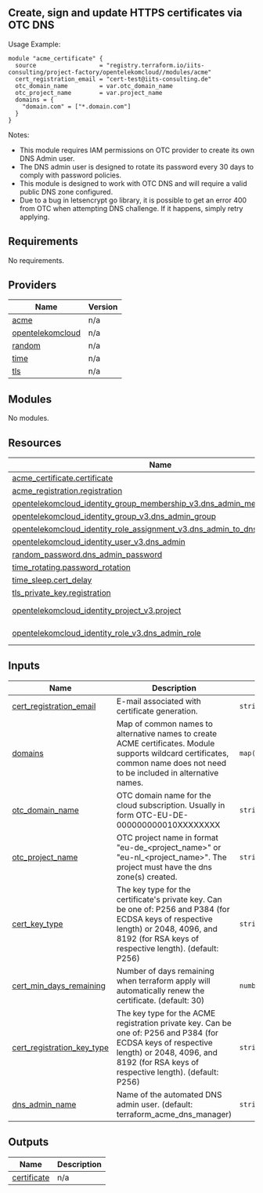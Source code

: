 ## Create, sign and update HTTPS certificates via OTC DNS

Usage Example:

```hcl
module "acme_certificate" {
  source                  = "registry.terraform.io/iits-consulting/project-factory/opentelekomcloud//modules/acme"
  cert_registration_email = "cert-test@iits-consulting.de"
  otc_domain_name         = var.otc_domain_name
  otc_project_name        = var.project_name
  domains = {
    "domain.com" = ["*.domain.com"]
  }
}
```

Notes:
- This module requires IAM permissions on OTC provider to create its own DNS Admin user.
- The DNS admin user is designed to rotate its password every 30 days to comply with password policies.
- This module is designed to work with OTC DNS and will require a valid public DNS zone configured.
- Due to a bug in letsencrypt go library, it is possible to get an error 400 from OTC when attempting DNS challenge. If it happens, simply retry applying.

<!-- BEGIN_TF_DOCS -->
## Requirements

No requirements.

## Providers

| Name | Version |
|------|---------|
| <a name="provider_acme"></a> [acme](#provider\_acme) | n/a |
| <a name="provider_opentelekomcloud"></a> [opentelekomcloud](#provider\_opentelekomcloud) | n/a |
| <a name="provider_random"></a> [random](#provider\_random) | n/a |
| <a name="provider_time"></a> [time](#provider\_time) | n/a |
| <a name="provider_tls"></a> [tls](#provider\_tls) | n/a |

## Modules

No modules.

## Resources

| Name | Type |
|------|------|
| [acme_certificate.certificate](https://registry.terraform.io/providers/vancluever/acme/latest/docs/resources/certificate) | resource |
| [acme_registration.registration](https://registry.terraform.io/providers/vancluever/acme/latest/docs/resources/registration) | resource |
| [opentelekomcloud_identity_group_membership_v3.dns_admin_membership](https://registry.terraform.io/providers/opentelekomcloud/opentelekomcloud/latest/docs/resources/identity_group_membership_v3) | resource |
| [opentelekomcloud_identity_group_v3.dns_admin_group](https://registry.terraform.io/providers/opentelekomcloud/opentelekomcloud/latest/docs/resources/identity_group_v3) | resource |
| [opentelekomcloud_identity_role_assignment_v3.dns_admin_to_dns_admin_group](https://registry.terraform.io/providers/opentelekomcloud/opentelekomcloud/latest/docs/resources/identity_role_assignment_v3) | resource |
| [opentelekomcloud_identity_user_v3.dns_admin](https://registry.terraform.io/providers/opentelekomcloud/opentelekomcloud/latest/docs/resources/identity_user_v3) | resource |
| [random_password.dns_admin_password](https://registry.terraform.io/providers/hashicorp/random/latest/docs/resources/password) | resource |
| [time_rotating.password_rotation](https://registry.terraform.io/providers/hashicorp/time/latest/docs/resources/rotating) | resource |
| [time_sleep.cert_delay](https://registry.terraform.io/providers/hashicorp/time/latest/docs/resources/sleep) | resource |
| [tls_private_key.registration](https://registry.terraform.io/providers/hashicorp/tls/latest/docs/resources/private_key) | resource |
| [opentelekomcloud_identity_project_v3.project](https://registry.terraform.io/providers/opentelekomcloud/opentelekomcloud/latest/docs/data-sources/identity_project_v3) | data source |
| [opentelekomcloud_identity_role_v3.dns_admin_role](https://registry.terraform.io/providers/opentelekomcloud/opentelekomcloud/latest/docs/data-sources/identity_role_v3) | data source |

## Inputs

| Name | Description | Type | Default | Required |
|------|-------------|------|---------|:--------:|
| <a name="input_cert_registration_email"></a> [cert\_registration\_email](#input\_cert\_registration\_email) | E-mail associated with certificate generation. | `string` | n/a | yes |
| <a name="input_domains"></a> [domains](#input\_domains) | Map of common names to alternative names to create ACME certificates. Module supports wildcard certificates, common name does not need to be included in alternative names. | `map(list(string))` | n/a | yes |
| <a name="input_otc_domain_name"></a> [otc\_domain\_name](#input\_otc\_domain\_name) | OTC domain name for the cloud subscription. Usually in form OTC-EU-DE-000000000010XXXXXXXX | `string` | n/a | yes |
| <a name="input_otc_project_name"></a> [otc\_project\_name](#input\_otc\_project\_name) | OTC project name in format "eu-de\_<project\_name>" or "eu-nl\_<project\_name>". The project must have the dns zone(s) created. | `string` | n/a | yes |
| <a name="input_cert_key_type"></a> [cert\_key\_type](#input\_cert\_key\_type) | The key type for the certificate's private key. Can be one of: P256 and P384 (for ECDSA keys of respective length) or 2048, 4096, and 8192 (for RSA keys of respective length). (default: P256) | `string` | `"P256"` | no |
| <a name="input_cert_min_days_remaining"></a> [cert\_min\_days\_remaining](#input\_cert\_min\_days\_remaining) | Number of days remaining when terraform apply will automatically renew the certificate. (default: 30) | `number` | `30` | no |
| <a name="input_cert_registration_key_type"></a> [cert\_registration\_key\_type](#input\_cert\_registration\_key\_type) | The key type for the ACME registration private key. Can be one of: P256 and P384 (for ECDSA keys of respective length) or 2048, 4096, and 8192 (for RSA keys of respective length). (default: P256) | `string` | `"P256"` | no |
| <a name="input_dns_admin_name"></a> [dns\_admin\_name](#input\_dns\_admin\_name) | Name of the automated DNS admin user. (default: terraform\_acme\_dns\_manager) | `string` | `"terraform_acme_dns_manager"` | no |

## Outputs

| Name | Description |
|------|-------------|
| <a name="output_certificate"></a> [certificate](#output\_certificate) | n/a |
<!-- END_TF_DOCS -->
